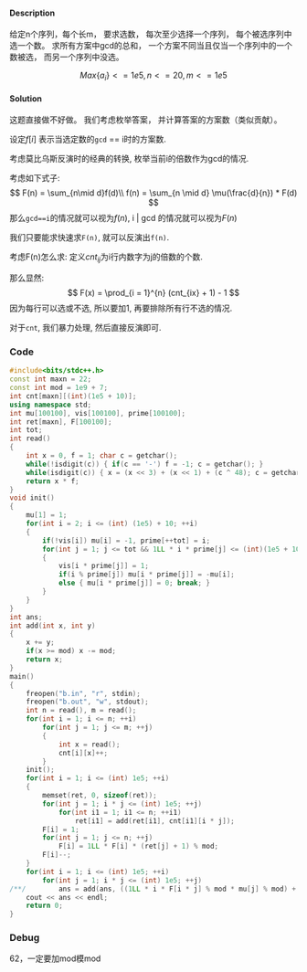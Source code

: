 #### Description

给定n个序列，每个长m， 要求选数， 每次至少选择一个序列， 每个被选序列中选一个数。 求所有方案中gcd的总和， 一个方案不同当且仅当一个序列中的一个数被选， 而另一个序列中没选。

$$ Max\{a_i\} <= 1e5, n <= 20, m <= 1e5 $$

<!--more-->

#### Solution

这题直接做不好做。 我们考虑枚举答案， 并计算答案的方案数（类似贡献）。

设定$f[i]$ 表示当选定数的`gcd` == i时的方案数.

考虑莫比乌斯反演时的经典的转换, 枚举当前i的倍数作为gcd的情况.

考虑如下式子:
$$
F(n) = \sum_{n\mid d}f(d)\\
f(n) = \sum_{n \mid d} \mu(\frac{d}{n}) * F(d)
$$
那么`gcd==i`的情况就可以视为$f(n)$, i | gcd 的情况就可以视为$F(n)$

我们只要能求快速求`F(n)`, 就可以反演出`f(n)`.

考虑F(n)怎么求: 定义$cnt_{ij}$为i行内数字为j的倍数的个数.

那么显然: 
$$
F(x) = \prod_{i = 1}^{n} (cnt_{ix} + 1)  - 1
$$
因为每行可以选或不选, 所以要加1, 再要排除所有行不选的情况.

对于`cnt`, 我们暴力处理, 然后直接反演即可.

### Code

```cpp
#include<bits/stdc++.h>
const int maxn = 22;
const int mod = 1e9 + 7;
int cnt[maxn][(int)(1e5 + 10)];
using namespace std;
int mu[100100], vis[100100], prime[100100];
int ret[maxn], F[100100];
int tot;
int read()
{
	int x = 0, f = 1; char c = getchar();
	while(!isdigit(c)) { if(c == '-') f = -1; c = getchar(); }
	while(isdigit(c)) { x = (x << 3) + (x << 1) + (c ^ 48); c = getchar(); }
	return x * f;
}
void init()
{
	mu[1] = 1;
	for(int i = 2; i <= (int) (1e5) + 10; ++i)
	{
		if(!vis[i]) mu[i] = -1, prime[++tot] = i;
		for(int j = 1; j <= tot && 1LL * i * prime[j] <= (int)(1e5 + 10); ++j)
		{
			vis[i * prime[j]] = 1;
			if(i % prime[j]) mu[i * prime[j]] = -mu[i];
			else { mu[i * prime[j]] = 0; break; }
		}
	}
}
int ans;
int add(int x, int y)
{
	x += y;
	if(x >= mod) x -= mod;
	return x;
}
main()
{
	freopen("b.in", "r", stdin);
	freopen("b.out", "w", stdout);
	int n = read(), m = read();
	for(int i = 1; i <= n; ++i)
		for(int j = 1; j <= m; ++j)
		{
			int x = read();
			cnt[i][x]++;
		}
	init();
	for(int i = 1; i <= (int) 1e5; ++i)
	{
		memset(ret, 0, sizeof(ret));
		for(int j = 1; i * j <= (int) 1e5; ++j)
			for(int i1 = 1; i1 <= n; ++i1)
				ret[i1] = add(ret[i1], cnt[i1][i * j]);
		F[i] = 1;
		for(int j = 1; j <= n; ++j)
			F[i] = 1LL * F[i] *	(ret[j] + 1) % mod;
		F[i]--;
	}
	for(int i = 1; i <= (int) 1e5; ++i)
		for(int j = 1; i * j <= (int) 1e5; ++j)
/**/		ans = add(ans, ((1LL * i * F[i * j] % mod * mu[j] % mod) + mod) % mod);
	cout << ans << endl;
	return 0;
}
```

### Debug

62，一定要加mod模mod